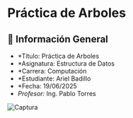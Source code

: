 # Práctica de Arboles

## 📌 Información General

- *Título: Práctica de Arboles
- *Asignatura: Estructura de Datos
- *Carrera: Computación
- *Estudiante: Ariel Badillo
- *Fecha: 19/06/2025
- *Profesor:* Ing. Pablo Torres


![Captura](https://github.com/user-attachments/assets/17ecc55a-ae39-4f14-b28f-2dfd50ff491b)
